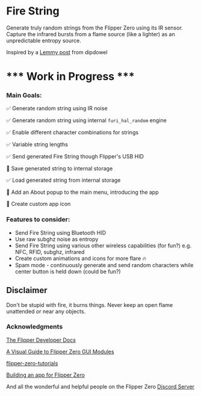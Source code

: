 # Fire String
Generate truly random strings from the Flipper Zero using its IR sensor. Capture the infrared bursts from a flame source (like a lighter) as an unpredictable entropy source.

Inspired by a [Lemmy post](https://lemmy.dbzer0.com/post/29276607) from dipdowel

# *** Work in Progress ***

### Main Goals:
:white_check_mark: Generate random string using IR noise

:white_check_mark: Generate random string using internal `furi_hal_random` engine

:white_check_mark: Enable different character combinations for strings

:white_check_mark: Variable string lengths

:white_check_mark: Send generated Fire String though Flipper's USB HID

:black_square_button: Save generated string to internal storage

:white_check_mark: Load generated string from internal storage

:black_square_button: Add an About popup to the main menu, introducing the app

:black_square_button: Create custom app icon

### Features to consider:
* Send Fire String using Bluetooth HID
* Use raw subghz noise as entropy
* Send Fire String using various other wireless capabilities (for fun?) e.g. NFC, RFID, subghz, infrared
* Create custom animations and icons for more flare 🔥
* Spam mode - continuously generate and send random characters while center button is held down (could be fun?)

## Disclaimer

Don't be stupid with fire, it burns things. Never keep an open flame unattended or near any objects.

### Acknowledgments
[The Flipper Developer Docs](https://developer.flipper.net/flipperzero/doxygen/)

[A Visual Guide to Flipper Zero GUI Modules](https://brodan.biz/blog/a-visual-guide-to-flipper-zero-gui-components/)

[flipper-zero-tutorials](https://github.com/jamisonderek/flipper-zero-tutorials)

[Building an app for Flipper Zero](https://instantiator.dev/post/flipper-zero-app-tutorial-01/])

And all the wonderful and helpful people on the Flipper Zero [Discord Server](https://flipperzero.one/discord) 


